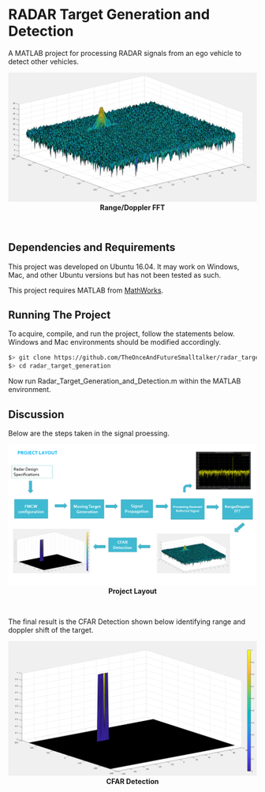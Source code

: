 # RADAR Target Generation and Detection

A MATLAB project for processing RADAR signals from an ego vehicle to detect other vehicles.

<p align="center">
<img src="https://github.com/TheOnceAndFutureSmalltalker/radar_target_generation/blob/master/media/image12.png"  /><br /><b>Range/Doppler FFT</b></p>
<br />


## Dependencies and Requirements

This project was developed on Ubuntu 16.04.  It may work on Windows, Mac, and other Ubuntu versions but has not been tested as such.

This project requires MATLAB from [MathWorks](https://www.mathworks.com).

## Running The Project

To acquire, compile, and run the project, follow the statements below.  Windows and Mac environments should be modified accordingly.

```bash
$> git clone https://github.com/TheOnceAndFutureSmalltalker/radar_target_generation.git
$> cd radar_target_generation 
```

Now run Radar_Target_Generation_and_Detection.m within the MATLAB environment.

## Discussion

Below are the steps taken in the signal proessing.

<p align="center">
<img src="https://github.com/TheOnceAndFutureSmalltalker/radar_target_generation/blob/master/media/image11.png"  /><br /><b>Project Layout</b></p>
<br />

The final result is the CFAR Detection shown below identifying range and doppler shift of the target.

<p align="center">
<img src="https://github.com/TheOnceAndFutureSmalltalker/radar_target_generation/blob/master/media/image13.png"  /><br /><b>CFAR Detection </b></p>
<br />
